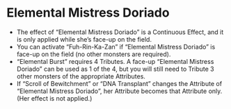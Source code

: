 # Elemental Mistress Doriado

*   The effect of “Elemental Mistress Doriado” is a Continuous Effect, and it is only applied while she’s face-up on the field.
*   You can activate “Fuh-Rin-Ka-Zan” if “Elemental Mistress Doriado” is face-up on the field (no other monsters are required).
*   “Elemental Burst” requires 4 Tributes. A face-up “Elemental Mistress Doriado” can be used as 1 of the 4, but you will still need to Tribute 3 other monsters of the appropriate Attributes.
*   If “Scroll of Bewitchment” or “DNA Transplant” changes the Attribute of “Elemental Mistress Doriado”, her Attribute becomes that Attribute only. (Her effect is not applied.)
